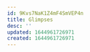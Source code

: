 ```yaml
---
id: 9Kvs7NaK1Z4mF4SmVEP4n
title: Glimpses
desc: ''
updated: 1644961726971
created: 1644961726971
---
```



